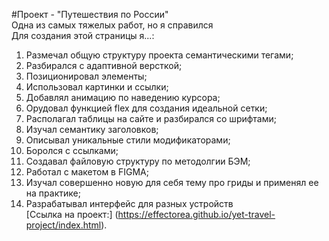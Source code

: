 #Проект - "Путешествия по России"  
Одна из самых тяжелых работ, но я справился  
Для создания этой страницы я...:  
1. Размечал общую структуру проекта семантическими тегами;
2. Разбирался с адаптивной версткой;
3. Позиционировал элементы;
4. Использовал картинки и ссылки;
5. Добавлял анимацию по наведению курсора;
6. Орудовал функцией flex для создания идеальной сетки;
7. Располагал таблицы на сайте и разбирался со шрифтами;
8. Изучал семантику заголовков;
9. Описывал уникальные стили модификаторами;
10. Боролся с ссылками;
11. Создавал файловую структуру по методолгии БЭМ;
12. Работал с макетом в FIGMA;
13. Изучал совершенно новую для себя тему про гриды и применял ее на практике;
14. Разрабатывал интерфейс для разных устройств  
[Ссылка на проект:] (https://effectorea.github.io/yet-travel-project/index.html).



